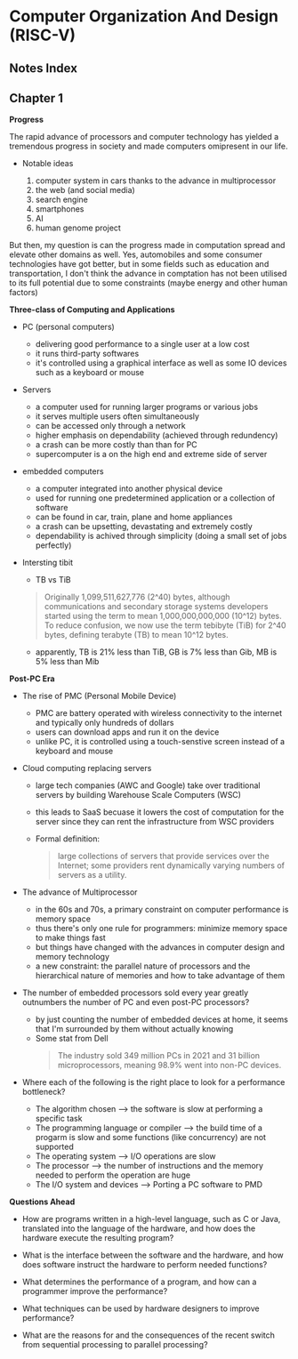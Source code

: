 # Computer Organization And Design (RISC-V)


## Notes Index




## Chapter 1

**Progress**

The rapid advance of processors and computer technology has yielded a tremendous progress in society and made computers omipresent in our life.

- Notable ideas

    1. computer system in cars thanks to the advance in multiprocessor
	2. the web (and social media)
	3. search engine
	4. smartphones
	5. AI
	6. human genome project 

But then, my question is can the progress made in computation spread and elevate other domains as well. Yes, automobiles and some consumer technologies have got better, but in some fields such as education and transportation, I don't think the advance in comptation has not been utilised to its full potential due to some constraints (maybe energy and other human factors)

**Three-class of Computing and Applications**

- PC (personal computers)

    - delivering good performance to a single user at a low cost 
	- it runs third-party softwares
	- it's controlled using a graphical interface as well as some IO devices such as a keyboard or mouse

- Servers

	- a computer used for running larger programs or various jobs
	- it serves multiple users often simultaneously
	- can be accessed only through a network
	- higher emphasis on dependability (achieved through redundency)
	- a crash can be more costly than than for PC
	- supercomputer is a on the high end and extreme side of server

- embedded computers
	
	- a computer integrated into another physical device 
	- used for running one predetermined application or a collection of software
	- can be found in car, train, plane and home appliances
	- a crash can be upsetting, devastating and extremely costly
	- dependability is achived through simplicity (doing a small set of jobs perfectly)

- Intersting tibit

	- TB vs TiB
	> Originally 1,099,511,627,776 (2^40) bytes, although communications and secondary storage systems developers started using the term to mean 1,000,000,000,000 (10^12) bytes. To reduce confusion, we now use the term tebibyte (TiB) for 2^40 bytes, defining terabyte (TB) to mean 10^12 bytes.

	- apparently, TB is 21% less than TiB, GB is 7% less than Gib, MB is 5% less than Mib

**Post-PC Era**

- The rise of PMC (Personal Mobile Device)

	- PMC are battery operated with wireless connectivity to the internet and typically only hundreds of dollars 
	- users can download apps and run it on the device
	- unlike PC, it is controlled using a touch-senstive screen instead of a keyboard and mouse

- Cloud computing replacing servers

	- large tech companies (AWC and Google) take over traditional servers by building Warehouse Scale Computers (WSC) 
	- this leads to SaaS becuase it lowers the cost of computation for the server since they can rent the infrastructure from WSC providers
	- Formal definition:

		> large collections of servers that provide services over the Internet; some providers rent dynamically varying numbers of servers as a utility.

- The advance of Multiprocessor

	- in the 60s and 70s, a primary constraint on computer performance is memory space
	- thus there's only one rule for programmers: minimize memory space to make things fast
	- but things have changed with the advances in computer design and memory technology
	- a new constraint: the parallel nature of processors and the hierarchical nature of memories and how to take advantage of them

- The number of embedded processors sold every year greatly outnumbers the number of PC and even post-PC processors?

	- by just counting the number of embedded devices at home, it seems that I'm surrounded by them without actually knowing
	- Some stat from Dell
		>  The industry sold 349 million PCs in 2021 and 31 billion microprocessors, meaning 98.9% went into non-PC devices. 

- Where each of the following is the right place to look for a performance bottleneck?

	- The algorithm chosen --> the software is slow at performing a specific task
	- The programming language or compiler --> the build time of a progarm is slow and some functions (like concurrency) are not supported 
	- The operating system --> I/O operations are slow
	- The processor --> the number of instructions and the memory needed to perform the operation are huge
	- The I/O system and devices --> Porting a PC software to PMD 

**Questions Ahead**

- How are programs written in a high-level language, such as C or Java, translated into the language of the hardware, and how does the hardware execute the resulting program?

- What is the interface between the software and the hardware, and how does software instruct the hardware to perform needed functions?

- What determines the performance of a program, and how can a programmer improve the performance?

- What techniques can be used by hardware designers to improve performance?

- What are the reasons for and the consequences of the recent switch from sequential processing to parallel processing?


